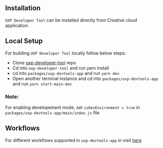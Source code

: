 ## Installation
`UXP Developer Tool` can be installed directly from Creative cloud application.

## Local Setup 
For building `UXP Developer Tool` locally follow below steps:

* Clone [uxp-developer-tool](https://git.corp.adobe.com/torq/uxp-developer-tools) repo
* Cd into `uxp-developer-tool` and run yarn install
* cd into `packages/uxp-devtools-app` and run `yarn dev`
* Open another terminal instance and cd into `packages/uxp-devtools-app` and run `yarn start-main-dev`

### Note:
For enabling developement mode, set `isDevEnvironment = true` in `packages/uxp-devtools-app/main/index.js` file

## Workflows
For different workflows supported in `uxp-devtools-app` in visit [here](https://www.adobe.io/photoshop/uxp/devtool/plugin-workflows/)
